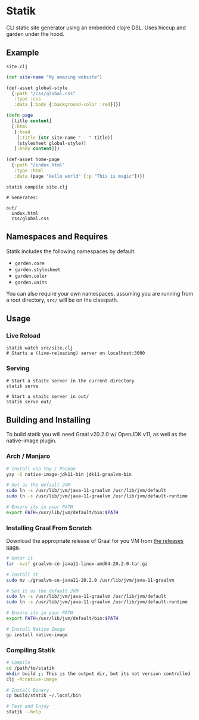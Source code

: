 # Statik

CLI static site generator using an embedded clojre DSL. Uses hiccup and garden
under the hood.


## Example

`site.clj`
```clj
(def site-name "My amazing website")

(def-asset global-style
  {:path "/css/global.css"
   :type :css
   :data [:body {:background-color :red}]})

(defn page
  [title content]
  [:html
   [:head
    [:title (str site-name " - " title)]
    (stylesheet global-style)]
   [:body content]])

(def-asset home-page
  {:path "/index.html"
   :type :html
   :data (page "Hello world" [:p "This is magic"])})
```

```
statik compile site.clj

# Generates:

out/
  index.html
  css/global.css
```

## Namespaces and Requires

Statik includes the following namespaces by default:

- `garden.core`
- `garden.stylesheet`
- `garden.color`
- `garden.units`

You can also require your own namespaces, assuming you are running from a root directory, `src/`
will be on the classpath.

## Usage

### Live Reload
```
statik watch src/site.clj
# Starts a (live-reloading) server on localhost:3000
```

### Serving
```
# Start a staitc server in the current directory
statik serve

# Start a staitc server in out/
statik serve out/
```

## Building and Installing

To build statik you will need Graal v20.2.0 w/ OpenJDK v11, as well as the native-image plugin.


### Arch / Manjaro

```sh
# Install via Yay / Pacman
yay -S native-image-jdk11-bin jdk11-graalvm-bin

# Set as the default JVM
sudo ln -s /usr/lib/jvm/java-11-graalvm /usr/lib/jvm/default
sudo ln -s /usr/lib/jvm/java-11-graalvm /usr/lib/jvm/default-runtime

# Ensure its in your PATH
export PATH=/usr/lib/jvm/default/bin:$PATH
```

### Installing Graal From Scratch

Download the appropriate release of Graal for you VM from [the releases page](https://github.com/graalvm/graalvm-ce-builds/releases/tag/vm-20.2.0).

```sh
# Untar it
tar -xvzf graalvm-ce-java11-linux-amd64-20.2.0.tar.gz

# Install it
sudo mv ./graalvm-ce-java11-20.2.0 /usr/lib/jvm/java-11-graalvm

# Set it as the default JVM
sudo ln -s /usr/lib/jvm/java-11-graalvm /usr/lib/jvm/default
sudo ln -s /usr/lib/jvm/java-11-graalvm /usr/lib/jvm/default-runtime

# Ensure its in your PATH
export PATH=/usr/lib/jvm/default/bin:$PATH

# Install Native Image
gu install native-image
```

### Compiling Statik

```sh
# Compile
cd /path/to/statik
mkdir build ;; This is the output dir, but its not version controlled
clj -M:native-image

# Install Binary
cp build/statik ~/.local/bin

# Test and Enjoy
statik --help
```

